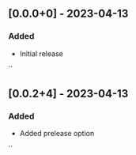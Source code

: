 ## [0.0.0+0] - 2023-04-13

### Added

- Initial release

``

## [0.0.2+4] - 2023-04-13

### Added
- Added prelease option

``


